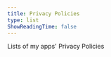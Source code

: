 ```yaml
---
title: Privacy Policies
type: list
ShowReadingTime: false
---
```


Lists of my apps' Privacy Policies